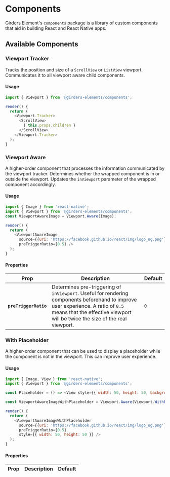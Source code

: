 # Components

Girders Element's `components` package is a library of custom components that aid in building React and React Native apps.

## Available Components

### Viewport Tracker

Tracks the position and size of a `ScrollView` or `ListView` viewport. Communicates it to all viewport aware child components.

#### Usage

```javascript
import { Viewport } from '@girders-elements/components';

render() {
  return (
    <Viewport.Tracker>
      <ScrollView>
        { this.props.children }
      </ScrollView>
    </Viewport.Tracker>
  );
}
```

### Viewport Aware

A higher-order component that processes the information communicated by the viewport tracker. Determines whether the wrapped component is in or outside the viewport. Updates the `inViewport` parameter of the wrapped component accordingly.

#### Usage

```javascript
import { Image } from 'react-native';
import { Viewport } from '@girders-elements/components';
const ViewportAwareImage = Viewport.Aware(Image);

render() {
  return (
    <ViewportAwareImage
      source={{uri: 'https://facebook.github.io/react/img/logo_og.png'}}
      preTriggerRatio={0.5} />
  );
}
```

#### Properties

| Prop | Description | Default |
|---|---|---|
|**`preTriggerRatio`**| Determines pre-triggering of `inViewport`. Useful for rendering components beforehand to improve user experience. A ratio of `0.5` means that the effective viewport will be twice the size of the real viewport. | `0` |

### With Placeholder

A higher-order component that can be used to display a placeholder while the component is not in the viewport. This can improve user experience.

#### Usage

```javascript
import { Image, View } from 'react-native';
import { Viewport } from '@girders-elements/components';

const Placeholder = () => <View style={{ width: 50, height: 50, backgroundColor: 'darkgrey' }} />

const ViewportAwareImageWithPlaceholder = Viewport.Aware(Viewport.WithPlaceholder(Placeholder, Image));

render() {
  return (
    <ViewportAwareImageWithPlaceholder
      source={{uri: 'https://facebook.github.io/react/img/logo_og.png'}}
      preTriggerRatio={0.5}
      style={{ width: 50, height: 50 }} />
  );
}
```

#### Properties

| Prop | Description | Default |
|---|---|---|
